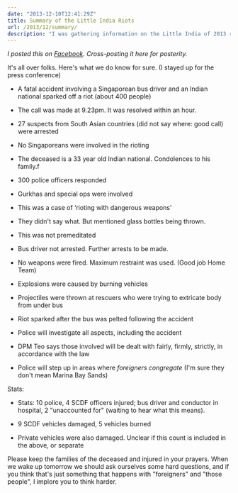 ```yaml
---
date: "2013-12-10T12:41:29Z"
title: Summary of the Little India Riots
url: /2013/12/summary/
description: "I was gathering information on the Little India of 2013 riots as they happened."
---
```


_I posted this on [Facebook](https://www.facebook.com/adrianna.tan/posts/10153588808350265). Cross-posting it here for posterity._

It's all over folks. Here's what we do know for sure. (I stayed up for the press conference)

- A fatal accident involving a Singaporean bus driver and an Indian national sparked off a riot (about 400 people)

- The call was made at 9.23pm. It was resolved within an hour.

- 27 suspects from South Asian countries (did not say where: good call) were arrested

- No Singaporeans were involved in the rioting

- The deceased is a 33 year old Indian national. Condolences to his family.f

- 300 police officers responded

- Gurkhas and special ops were involved

- This was a case of &#8216;rioting with dangerous weapons'

- They didn't say what. But mentioned glass bottles being thrown.

- This was not premeditated

- Bus driver not arrested. Further arrests to be made.

- No weapons were fired. Maximum restraint was used. (Good job Home Team)

- Explosions were caused by burning vehicles

- Projectiles were thrown at rescuers who were trying to extricate body from under bus

- Riot sparked after the bus was pelted following the accident

- Police will investigate all aspects, including the accident

- DPM Teo says those involved will be dealt with fairly, firmly, strictly, in accordance with the law

- Police will step up in areas where *foreigners congregate* (I'm sure they don't mean Marina Bay Sands)

Stats:

- Stats: 10 police, 4 SCDF officers injured; bus driver and conductor in hospital, 2 "unaccounted for" (waiting to hear what this means).

- 9 SCDF vehicles damaged, 5 vehicles burned

- Private vehicles were also damaged. Unclear if this count is included in the above, or separate

Please keep the families of the deceased and injured in your prayers. When we wake up tomorrow we should ask ourselves some hard questions, and if you think that's just something that happens with "foreigners" and "those people", I implore you to think harder.
